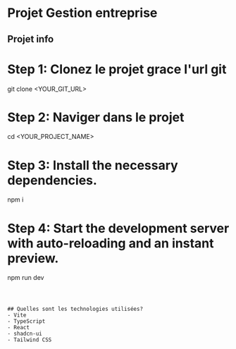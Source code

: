 # Projet Gestion entreprise

## Projet info

# Step 1: Clonez le projet grace l'url git
git clone <YOUR_GIT_URL>

# Step 2: Naviger dans le projet
cd <YOUR_PROJECT_NAME>

# Step 3: Install the necessary dependencies.
npm i

# Step 4: Start the development server with auto-reloading and an instant preview.
npm run dev
```



## Quelles sont les technologies utilisées?
- Vite
- TypeScript
- React
- shadcn-ui
- Tailwind CSS